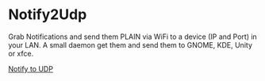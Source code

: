# Notify2Udp

Grab Notifications and send them PLAIN via WiFi to a device (IP and Port) in your LAN.
A small daemon get them and send them to GNOME, KDE, Unity or xfce.

[Notify to UDP](../../raw/master/Notify2Udp/app/app-release.apk)